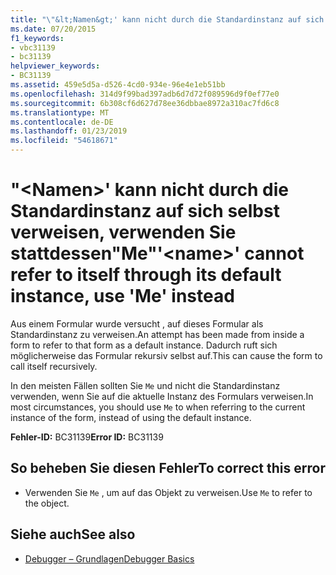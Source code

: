 ```yaml
---
title: "\"&lt;Namen&gt;' kann nicht durch die Standardinstanz auf sich selbst verweisen, verwenden Sie stattdessen\"Me\""
ms.date: 07/20/2015
f1_keywords:
- vbc31139
- bc31139
helpviewer_keywords:
- BC31139
ms.assetid: 459e5d5a-d526-4cd0-934e-96e4e1eb51bb
ms.openlocfilehash: 314d9f99bad397adb6d7d72f089596d9f0ef77e0
ms.sourcegitcommit: 6b308cf6d627d78ee36dbbae8972a310ac7fd6c8
ms.translationtype: MT
ms.contentlocale: de-DE
ms.lasthandoff: 01/23/2019
ms.locfileid: "54618671"
---
```

# <a name="ltnamegt-cannot-refer-to-itself-through-its-default-instance-use-me-instead"></a><span data-ttu-id="42c2b-102">"&lt;Namen&gt;' kann nicht durch die Standardinstanz auf sich selbst verweisen, verwenden Sie stattdessen"Me"</span><span class="sxs-lookup"><span data-stu-id="42c2b-102">'&lt;name&gt;' cannot refer to itself through its default instance, use 'Me' instead</span></span>
<span data-ttu-id="42c2b-103">Aus einem Formular wurde versucht , auf dieses Formular als Standardinstanz zu verweisen.</span><span class="sxs-lookup"><span data-stu-id="42c2b-103">An attempt has been made from inside a form to refer to that form as a default instance.</span></span> <span data-ttu-id="42c2b-104">Dadurch ruft sich möglicherweise das Formular rekursiv selbst auf.</span><span class="sxs-lookup"><span data-stu-id="42c2b-104">This can cause the form to call itself recursively.</span></span>  
  
 <span data-ttu-id="42c2b-105">In den meisten Fällen sollten Sie `Me` und nicht die Standardinstanz verwenden, wenn Sie auf die aktuelle Instanz des Formulars verweisen.</span><span class="sxs-lookup"><span data-stu-id="42c2b-105">In most circumstances, you should use `Me` to when referring to the current instance of the form, instead of using the default instance.</span></span>  
  
 <span data-ttu-id="42c2b-106">**Fehler-ID:** BC31139</span><span class="sxs-lookup"><span data-stu-id="42c2b-106">**Error ID:** BC31139</span></span>  
  
## <a name="to-correct-this-error"></a><span data-ttu-id="42c2b-107">So beheben Sie diesen Fehler</span><span class="sxs-lookup"><span data-stu-id="42c2b-107">To correct this error</span></span>  
  
-   <span data-ttu-id="42c2b-108">Verwenden Sie `Me` , um auf das Objekt zu verweisen.</span><span class="sxs-lookup"><span data-stu-id="42c2b-108">Use `Me` to refer to the object.</span></span>  
  
## <a name="see-also"></a><span data-ttu-id="42c2b-109">Siehe auch</span><span class="sxs-lookup"><span data-stu-id="42c2b-109">See also</span></span>
- [<span data-ttu-id="42c2b-110">Debugger – Grundlagen</span><span class="sxs-lookup"><span data-stu-id="42c2b-110">Debugger Basics</span></span>](/visualstudio/debugger/debugger-basics)
